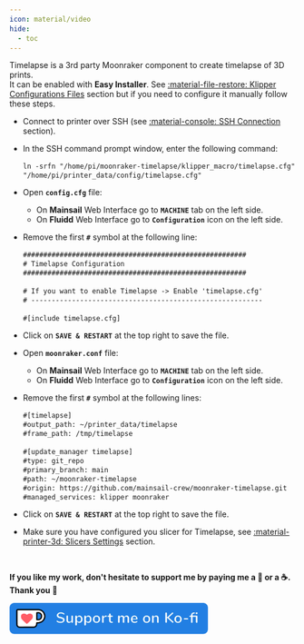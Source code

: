 ```yaml
---
icon: material/video
hide:
  - toc
---
```

Timelapse is a 3rd party Moonraker component to create timelapse of 3D prints.<br />
It can be enabled with **Easy Installer**. See <a href="../klipper-configurations-files">:material-file-restore: Klipper Configurations Files</a> section but if you need to configure it manually follow these steps.

- Connect to printer over SSH (see <a href="../ssh-connection">:material-console: SSH Connection</a> section).

- In the SSH command prompt window, enter the following command:

	``` title="SSH Command Prompt"
	ln -srfn "/home/pi/moonraker-timelapse/klipper_macro/timelapse.cfg" "/home/pi/printer_data/config/timelapse.cfg"
	```

- Open **`config.cfg`** file:

    - On **Mainsail** Web Interface go to **`MACHINE`** tab on the left side.
    - On **Fluidd** Web Interface go to **`Configuration`** icon on the left side.

- Remove the first **`#`** symbol at the following line:

    ``` title="config.cfg" hl_lines="8"
    #######################################################
    # Timelapse Configuration
    #######################################################
    
    # If you want to enable Timelapse -> Enable 'timelapse.cfg'
    # ---------------------------------------------------------
    
    #[include timelapse.cfg]
    ```

- Click on **`SAVE & RESTART`** at the top right to save the file.

- Open **`moonraker.conf`** file:

    - On **Mainsail** Web Interface go to **`MACHINE`** tab on the left side.
    - On **Fluidd** Web Interface go to **`Configuration`** icon on the left side.

- Remove the first **`#`** symbol at the following lines:

    ``` title="moonraker.conf"
    #[timelapse]
    #output_path: ~/printer_data/timelapse
    #frame_path: /tmp/timelapse

    #[update_manager timelapse]
    #type: git_repo
    #primary_branch: main
    #path: ~/moonraker-timelapse
    #origin: https://github.com/mainsail-crew/moonraker-timelapse.git
    #managed_services: klipper moonraker
    ```

- Click on **`SAVE & RESTART`** at the top right to save the file.

- Make sure you have configured you slicer for Timelapse, see <a href="../slicers-settings/#settings-for-timelapse">:material-printer-3d: Slicers Settings</a> section.

<br />

**If you like my work, don't hesitate to support me by paying me a 🍺 or a ☕. Thank you 🙂**

<a href="https://ko-fi.com/guilouz" target="_blank"><img width="350" src="../assets/images/ko-fi.png"></a>
